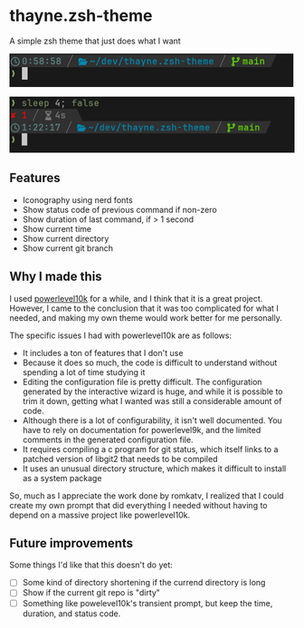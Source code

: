 # thayne.zsh-theme
A simple zsh theme that just does what I want


![Screenshot](assets/screenshot-2024-07-14.png)

![Screenshot with error](assets/screenshot-error.png)

## Features

- Iconography using nerd fonts
- Show status code of previous command if non-zero
- Show duration of last command, if > 1 second
- Show current time
- Show current directory
- Show current git branch


## Why I made this

I used [powerlevel10k](https://github.com/romkatv/powerlevel10k) for a while, and I think that it is a great project.
However, I came to the conclusion that it was too complicated for what
I needed, and making my own theme would work better for me personally.

The specific issues I had with powerlevel10k are as follows:

- It includes a ton of features that I don't use
- Because it does so much, the code is difficult to understand without spending a lot of time studying it
- Editing the configuration file is pretty difficult. The configuration generated by the interactive wizard is huge,
  and while it is possible to trim it down, getting what I wanted was still a considerable amount of code.
- Although there is a lot of configurability, it isn't well documented. You have to rely on documentation for powerlevel9k,
  and the limited comments in the generated configuration file.
- It requires compiling a c program for git status, which itself links to a patched version of libgit2 that needs to be compiled
- It uses an unusual directory structure, which makes it difficult to install as a system package

So, much as I appreciate the work done by romkatv, I realized that I could create my own prompt that did everything I needed without having to depend on
a massive project like powerlevel10k.

## Future improvements

Some things I'd like that this doesn't do yet:

- [ ] Some kind of directory shortening if the currend directory is long
- [ ] Show if the current git repo is "dirty"
- [ ] Something like powelevel10k's transient prompt, but keep the time, duration, and status code.

